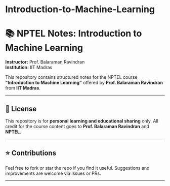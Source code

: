 # Introduction-to-Machine-Learning

# 📚 NPTEL Notes: Introduction to Machine Learning  
**Instructor:** Prof. Balaraman Ravindran  
**Institution:** IIT Madras  

This repository contains structured notes for the NPTEL course **"Introduction to Machine Learning"** offered by **Prof. Balaraman Ravindran** from **IIT Madras**.

---

## 📖 License
This repository is for **personal learning and educational sharing** only. All credit for the course content goes to **Prof. Balaraman Ravindran** and **NPTEL**.

---

## ⭐ Contributions
Feel free to fork or star the repo if you find it useful. Suggestions and improvements are welcome via Issues or PRs.

---
